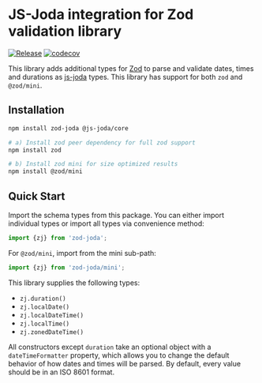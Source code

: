 # JS-Joda integration for Zod validation library

[![Release](https://github.com/dasprid/zod-joda/actions/workflows/release.yml/badge.svg)](https://github.com/dasprid/zod-joda/actions/workflows/release.yml)
[![codecov](https://codecov.io/gh/DASPRiD/zod-joda/branch/main/graph/badge.svg?token=I960P1I5FR)](https://codecov.io/gh/DASPRiD/zod-joda)

This library adds additional types for [Zod](https://github.com/colinhacks/zod/) to parse and validate dates, times and durations as
[js-joda](https://github.com/js-joda/js-joda) types. This library has support for both `zod` and `@zod/mini`.

## Installation

```bash
npm install zod-joda @js-joda/core

# a) Install zod peer dependency for full zod support
npm install zod

# b) Install zod mini for size optimized results 
npm install @zod/mini
```
  
## Quick Start

Import the schema types from this package. You can either import individual types or import all types via convenience
method:

```typescript
import {zj} from 'zod-joda';
```

For `@zod/mini`, import from the mini sub-path:

```typescript
import {zj} from 'zod-joda/mini';
```

This library supplies the following types:

- `zj.duration()`
- `zj.localDate()`
- `zj.localDateTime()`
- `zj.localTime()`
- `zj.zonedDateTime()`

All constructors except `duration` take an optional object with a `dateTimeFormatter` property, which allows you to
change the default behavior of how dates and times will be parsed. By default, every value should be in an ISO 8601
format. 
